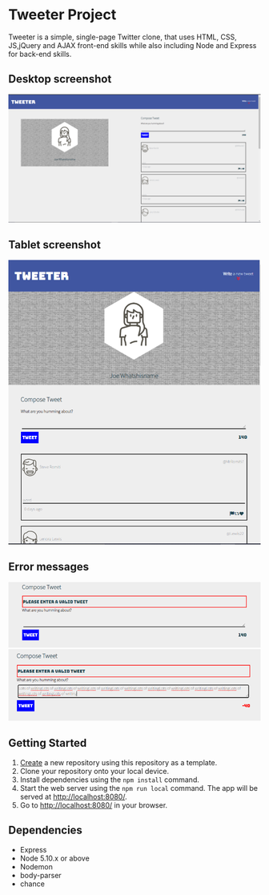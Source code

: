 # Tweeter Project

Tweeter is a simple, single-page Twitter clone, that uses HTML, CSS, JS,jQuery and AJAX front-end skills while also including Node and Express for back-end skills.

## Desktop screenshot
!["screenshot description"](https://github.com/6hrslater/tweeter/blob/master/docs/main%20page.PNG)
## Tablet screenshot
!["screenshot description"](https://github.com/6hrslater/tweeter/blob/master/docs/ifshrunk.PNG)
## Error messages
!["screenshot description"](https://github.com/6hrslater/tweeter/blob/master/docs/No%20text%20tweeted.PNG)
!["screenshot description"](https://github.com/6hrslater/tweeter/blob/master/docs/too%20many%20words.PNG)


## Getting Started

1. [Create](https://docs.github.com/en/repositories/creating-and-managing-repositories/creating-a-repository-from-a-template) a new repository using this repository as a template.
2. Clone your repository onto your local device.
3. Install dependencies using the `npm install` command.
3. Start the web server using the `npm run local` command. The app will be served at <http://localhost:8080/>.
4. Go to <http://localhost:8080/> in your browser.

## Dependencies

- Express
- Node 5.10.x or above
- Nodemon
- body-parser
- chance
